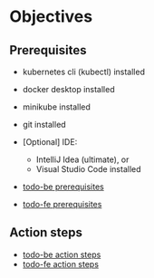 # Objectives

## Prerequisites

- kubernetes cli (kubectl) installed
- docker desktop installed
- minikube installed
- git installed
- [Optional] IDE:
    - IntelliJ Idea (ultimate), or 
    - Visual Studio Code installed

- [todo-be prerequisites](./be/readme.md#prerequisites)
- [todo-fe prerequisites](./fe/readme.md#prerequisites)

## Action steps

- [todo-be action steps](./be/readme.md#action-steps)
- [todo-fe action steps](./fe/readme.md#action-steps)

